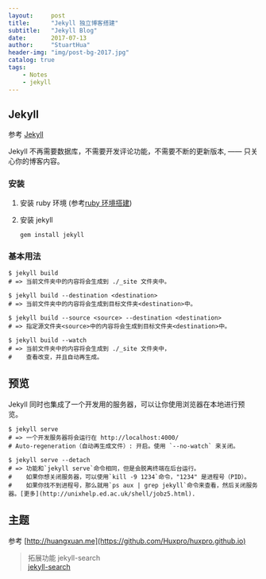 ```yaml
---
layout:     post
title:      "Jekyll 独立博客搭建"
subtitle:   "Jekyll Blog"
date:       2017-07-13
author:     "StuartHua"
header-img: "img/post-bg-2017.jpg"
catalog: true
tags:
    - Notes
    - jekyll
---
```


## Jekyll

参考 [Jekyll](https://jekyllcn.com/)

Jekyll 不再需要数据库，不需要开发评论功能，不需要不断的更新版本, —— 只关心你的博客内容。

### 安装

1. 安装 ruby 环境 (参考[ruby 环境搭建](https://blog.stuarthua.com/2017/07/12/centos-software/#ruby))

2. 安装 jekyll
    ```
    gem install jekyll
    ```

### 基本用法

```
$ jekyll build
# => 当前文件夹中的内容将会生成到 ./_site 文件夹中。

$ jekyll build --destination <destination>
# => 当前文件夹中的内容将会生成到目标文件夹<destination>中。

$ jekyll build --source <source> --destination <destination>
# => 指定源文件夹<source>中的内容将会生成到目标文件夹<destination>中。

$ jekyll build --watch
# => 当前文件夹中的内容将会生成到 ./_site 文件夹中，
#    查看改变，并且自动再生成。
```

## 预览

Jekyll 同时也集成了一个开发用的服务器，可以让你使用浏览器在本地进行预览。

```
$ jekyll serve
# => 一个开发服务器将会运行在 http://localhost:4000/
# Auto-regeneration（自动再生成文件）: 开启。使用 `--no-watch` 来关闭。

$ jekyll serve --detach
# => 功能和`jekyll serve`命令相同，但是会脱离终端在后台运行。
#    如果你想关闭服务器，可以使用`kill -9 1234`命令，"1234" 是进程号（PID）。
#    如果你找不到进程号，那么就用`ps aux | grep jekyll`命令来查看，然后关闭服务器。[更多](http://unixhelp.ed.ac.uk/shell/jobz5.html).
```

## 主题

参考 [http://huangxuan.me](https://github.com/Huxpro/huxpro.github.io)

>拓展功能 jekyll-search  
[jekyll-search](https://github.com/androiddevelop/jekyll-search)